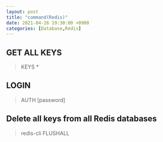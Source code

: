 ```yaml
---
layout: post
title: "command(Redis)"
date: 2021-04-26 19:30:00 +0900
categories: [Database,Redis]
---
```


## GET ALL KEYS
> KEYS *

## LOGIN 
> AUTH [password]

## Delete all keys from all Redis databases

> redis-cli FLUSHALL

